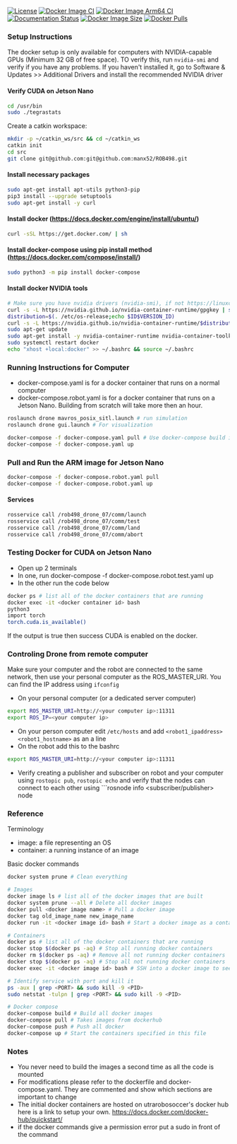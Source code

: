 [![License](https://img.shields.io/badge/License-BSD%203--Clause-blue.svg)](https://opensource.org/licenses/BSD-3-Clause)
[![Docker Image CI](https://github.com/manx52/ROB498/actions/workflows/docker_image.yml/badge.svg)](https://github.com/manx52/ROB498/actions/workflows/docker_image.yml)
[![Docker Image Arm64 CI](https://github.com/manx52/ROB498/actions/workflows/docker_image_arm.yml/badge.svg)](https://github.com/manx52/ROB498/actions/workflows/docker_image_arm.yml)
[![Documentation Status](https://readthedocs.org/projects/soccerbot/badge/?version=latest)](https://soccerbot.readthedocs.io/en/latest/?badge=latest)
[![Docker Image Size](https://badgen.net/docker/size/utrarobosoccer/rob498?icon=docker&label=image%20size)](https://hub.docker.com/r/utrarobosoccer/rob498/)
[![Docker Pulls](https://badgen.net/docker/pulls/utrarobosoccer/rob498?icon=docker&label=pulls)](https://hub.docker.com/r/utrarobosoccer/rob498/)


### Setup Instructions
The docker setup is only available for computers with NVIDIA-capable GPUs (Minimum 32 GB of free space). TO verify this, run ```nvidia-smi``` and verify if you have any problems. If you haven't installed it, go to Software & Updates >> Additional Drivers and install the recommended NVIDIA driver

#### Verify CUDA on Jetson Nano 
```bash
cd /usr/bin
sudo ./tegrastats
```

Create a catkin workspace:
```bash
mkdir -p ~/catkin_ws/src && cd ~/catkin_ws
catkin init
cd src
git clone git@github.com:git@github.com:manx52/ROB498.git

```


#### Install necessary packages
```bash
sudo apt-get install apt-utils python3-pip
pip3 install --upgrade setuptools
sudo apt-get install -y curl

```

#### Install docker (https://docs.docker.com/engine/install/ubuntu/)
```bash
curl -sSL https://get.docker.com/ | sh
```

#### Install docker-compose using pip install method (https://docs.docker.com/compose/install/)
```bash
sudo python3 -m pip install docker-compose
```

#### Install docker NVIDIA tools
```bash
# Make sure you have nvidia drivers (nvidia-smi), if not https://linuxconfig.org/how-to-install-the-nvidia-drivers-on-ubuntu-20-04-focal-fossa-linux
curl -s -L https://nvidia.github.io/nvidia-container-runtime/gpgkey | sudo apt-key add -
distribution=$(. /etc/os-release;echo $ID$VERSION_ID)
curl -s -L https://nvidia.github.io/nvidia-container-runtime/$distribution/nvidia-container-runtime.list | sudo tee /etc/apt/sources.list.d/nvidia-container-runtime.list
sudo apt-get update
sudo apt-get install -y nvidia-container-runtime nvidia-container-toolkit mesa-utils
sudo systemctl restart docker
echo "xhost +local:docker" >> ~/.bashrc && source ~/.bashrc
```


### Running Instructions for Computer
- docker-compose.yaml is for a docker container that runs on a normal computer
- docker-compose.robot.yaml  is for a docker container that runs on a Jetson Nano. Building from scratch will take more then an hour.
```bash
roslaunch drone mavros_posix_sitl.launch # run simulation
roslaunch drone gui.launch # For visualization

docker-compose -f docker-compose.yaml pull # Use docker-compose build if you want to build locally
docker-compose -f docker-compose.yaml up

```

### Pull and Run the ARM image for Jetson Nano
```bash
docker-compose -f docker-compose.robot.yaml pull
docker-compose -f docker-compose.robot.yaml up
```
#### Services
```bash
rosservice call /rob498_drone_07/comm/launch
rosservice call /rob498_drone_07/comm/test
rosservice call /rob498_drone_07/comm/land
rosservice call /rob498_drone_07/comm/abort
```

### Testing Docker for CUDA on Jetson Nano
- Open up 2 terminals
- In one, run docker-compose -f docker-compose.robot.test.yaml up
- In the other run the code below
```bash
docker ps # list all of the docker containers that are running
docker exec -it <docker container id> bash
python3
import torch
torch.cuda.is_available()
```
If the output is true then success CUDA is enabled on the docker.

### Controling Drone from remote computer
Make sure your computer and the robot are connected to the same network, then use your personal computer as the ROS_MASTER_URI. You can find the IP address using ```ifconfig```
 - On your personal computer (or a dedicated server computer)
```bash
export ROS_MASTER_URI=http://<your computer ip>:11311
export ROS_IP=<your computer ip>
```
- On your person computer edit ```/etc/hosts``` and add ```<robot1_ipaddress> <robot1_hostname>``` as an a line
- On the robot add this to the bashrc
```bash
export ROS_MASTER_URI=http://<your computer ip>:11311
```
- Verify creating a publisher and subscriber on robot and your computer using ```rostopic pub```, ```rostopic echo``` and verify that the nodes can connect to each other using ```rosnode info <subscriber/publisher> node
### Reference

Terminology
- image: a file representing an OS
- container: a running instance of an image

Basic docker commands
```bash
docker system prune # Clean everything

# Images
docker image ls # list all of the docker images that are built
docker system prune --all # Delete all docker images
docker pull <docker image name> # Pull a docker image
docker tag old_image_name new_image_name
docker run -it <docker image id> bash # Start a docker image as a container

# Containers
docker ps # list all of the docker containers that are running
docker stop $(docker ps -aq) # Stop all running docker containers
docker rm $(docker ps -aq) # Remove all not running docker containers
docker stop $(docker ps -aq) # Stop all not running docker containers
docker exec -it <docker image id> bash # SSH into a docker image to see whats going on inside it

# Identify service with port and kill it
ps -aux | grep <PORT> && sudo kill -9 <PID>
sudo netstat -tulpn | grep <PORT> && sudo kill -9 <PID>

# Docker compose
docker-compose build # Build all docker images
docker-compose pull # Takes images from dockerhub
docker-compose push # Push all docker
docker-compose up # Start the containers specified in this file

```

### Notes
- You never need to build the images a second time as all the code is mounted
- For modifications please refer to the dockerfile and docker-compose.yaml. They are commented and show which sections are important to change
- The initial docker containers are hosted on utrarobosoccer's docker hub here is a link to setup your own. https://docs.docker.com/docker-hub/quickstart/
- if the docker commands give a permission error put a sudo in front of the command

